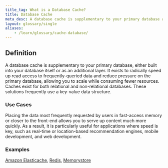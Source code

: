 ```yaml
---
title_tag: What is a Database Cache?
title: Database Cache
meta_desc: A database cache is supplementary to your primary database and exists to radically speed up read access to frequently-queried data.
layout: glossary/single
aliases:
    - /learn/glossary/cache-database/
---
```


## Definition

A database cache is supplementary to your primary database, either built into your database itself or as an additional layer. It exists to radically speed up read access to frequently-queried data and reduce pressure on the primary database, allowing you to scale while consuming fewer resources. Caches exist for both relational and non-relational databases. These solutions frequently use a key-value data structure.

### Use Cases

Placing the data most frequently requested by users in fast-access memory or closer to the front-end allows you to serve up content much more quickly. As a result, it is particularly useful for applications where speed is key, such as real-time or location-based recommendation engines, mobile development, and web development.

### Examples

[Amazon Elasticache](https://aws.amazon.com/elasticache/), [Redis](https://redis.io/), [Memorystore](https://cloud.google.com/memorystore)
